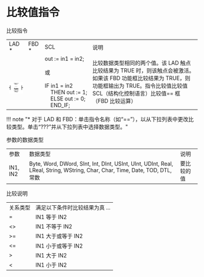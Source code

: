 # 比较值指令



比较指令

|     |     |     |     |
| --- | --- | --- | --- |
| ​LAD \*| ​FBD \*| ​SCL | ​说明 |
| ​<br><br> ![alt text](image.png) | ​<br><br> | out := in1 = in2;<br><br>​或<br><br>IF in1 = in2   <br>    THEN out := 1;  <br>    ELSE out := 0;  <br>    END_IF; | ​比较数据类型相同的两个值。该 LAD 触点比较结果为 TRUE 时，则该触点会被激活。如果该 FBD 功能框比较结果为 TRUE，则功能框输出为 TRUE。指令比较值比较值SCL（结构化控制语言）比较值== 框（FBD 比较运算） |

!!! note "\*  对于 LAD 和 FBD：单击指令名称（如“==”），以从下拉列表中更改比较类型。单击“???”并从下拉列表中选择数据类型。"

参数的数据类型

|     |     |     |
| --- | --- | --- |
| ​参数 | ​数据类型 | ​说明 |
| ​IN1, IN2 | ​Byte, Word, DWord, SInt, Int, DInt, USInt, UInt, UDInt, Real, LReal, String, WString, Char, Char, Time, Date, TOD, DTL,​ 常数 | ​要比较的值 |

比较说明

|     |     |
| --- | --- |
| ​关系类型 | ​满足以下条件时比较结果为真 ... |
| ​=  | ​IN1 等于 IN2 |
| ​<> | ​IN1 不等于 IN2 |
| ​>= | ​IN1 大于或等于 IN2 |
| ​<= | ​IN1 小于或等于 IN2 |
| ​>  | ​IN1 大于 IN2 |
| ​<  | ​IN1 小于 IN2 |